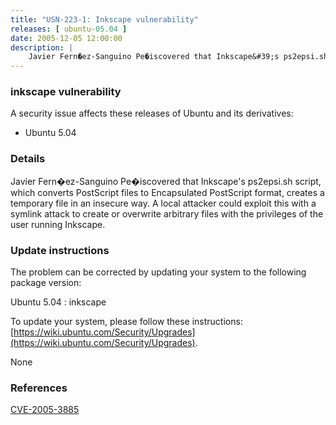 ```yaml
---
title: "USN-223-1: Inkscape vulnerability"
releases: [ ubuntu-05.04 ]
date: 2005-12-05 12:00:00
description: |
    Javier Fern�ez-Sanguino Pe�iscovered that Inkscape&#39;s ps2epsi.sh script, which converts PostScript files to Encapsulated PostScript format, creates a temporary file in an insecure way. A local attacker could exploit this with a symlink attack to create or overwrite arbitrary files with the privileges of the user running Inkscape.
--- 
```

 
### inkscape vulnerability

A security issue affects these releases of Ubuntu and its derivatives:

* Ubuntu 5.04

### Details

Javier Fern�ez-Sanguino Pe�iscovered that Inkscape&#39;s ps2epsi.sh script, which converts PostScript files to Encapsulated PostScript format, creates a temporary file in an insecure way. A local attacker could exploit this with a symlink attack to create or overwrite arbitrary files with the privileges of the user running Inkscape.

### Update instructions

The problem can be corrected by updating your system to the following package version:

Ubuntu 5.04
 : inkscape 

To update your system, please follow these instructions: [https://wiki.ubuntu.com/Security/Upgrades](https://wiki.ubuntu.com/Security/Upgrades).

None

### References

 [CVE-2005-3885](http://people.ubuntu.com/~ubuntu-security/cve/CVE-2005-3885)
 
